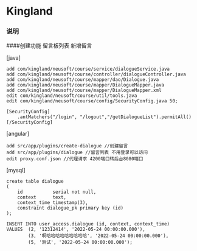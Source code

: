 # Kingland
### 说明

####创建功能 留言板列表 新增留言

[java]

    add com/kingland/neusoft/course/service/dialogueService.java
    add com/kingland/neusoft/course/controller/dialogueController.java
    add com/kingland/neusoft/course/mapper/dao/Dialogue.java
    add com/kingland/neusoft/course/mapper/DialogueMapper.java
    add com/kingland/neusoft/course/mapper/DialogueMapper.xml
    edit com/kingland/neusoft/course/util/tools.java
    edit com/kingland/neusoft/course/config/SecurityConfig.java 50;

    [SecurityConfig]
        .antMatchers("/login", "/logout","/getDialogueList").permitAll()
    [/SecurityConfig]

[angular]

    add src/app/plugins/create-dialogue //创建留言
    add src/app/plugins/dialogue //留言列表 不用登录可以访问
    edit proxy.conf.json //代理请求 4200端口转后台8080端口

[mysql]
```mysql
create table dialogue
(
    id           serial not null,
    context      text,
    context_time timestamp(3),
    constraint dialogue_pk primary key (id)
);

INSERT INTO user_access.dialogue (id, context, context_time)
VALUES  (2, '12312414', '2022-05-24 00:00:00.000'),
        (3, '啊哈哈哈哈哈哈哈哈哈', '2022-05-24 00:00:00.000'),
        (5, '测试', '2022-05-24 00:00:00.000');
```

